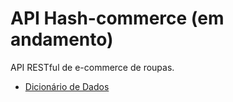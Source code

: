 # API Hash-commerce (em andamento)
API RESTful de e-commerce de roupas.
- [Dicionário de Dados](./data-dictionary.xlsx)
